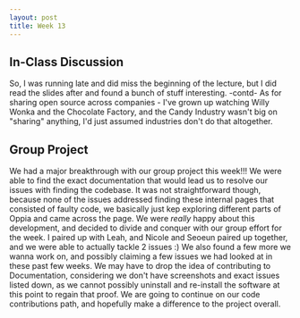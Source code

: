 ```yaml
---
layout: post
title: Week 13
---
```


## In-Class Discussion

So, I was running late and did miss the beginning of the lecture, but I did read the slides after and found a bunch of stuff interesting. 
-contd-
As for sharing open source across companies - I've grown up watching Willy Wonka and the Chocolate Factory, and the Candy Industry wasn't big on "sharing" anything, I'd just assumed industries don't do that altogether. 
<!--more-->


## Group Project

We had a major breakthrough with our group project this week!!! We were able to find the exact documentation that would lead us to resolve our issues with finding the codebase. It was not straightforward though, because none of the issues addressed finding these internal pages that consisted of faulty code, we basically just kep exploring different parts of Oppia and came across the page. We were *really* happy about this development, and decided to divide and conquer with our group effort for the week. I paired up with Leah, and Nicole and Seoeun paired up together, and we were able to actually tackle 2 issues :)
We also found a few more we wanna work on, and possibly claiming a few issues we had looked at in these past few weeks. We may have to drop the idea of contributing to Documentation, considering we don't have screenshots and exact issues listed down, as we cannot possibly uninstall and re-install the software at this point to regain that proof. We are going to continue on our code contributions path, and hopefully make a difference to the project overall. 

